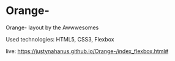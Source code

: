 # Orange-
Orange- layout by the Awwwesomes

Used technologies: HTML5, CSS3, Flexbox

live:
https://justynahanus.github.io/Orange-/index_flexbox.html#
